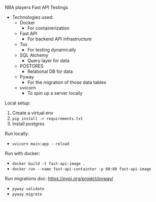 NBA players Fast API Testings

- Technologies used:
  - Docker
    - For containerization
  - Fast API
    - For backend API infrastructure
  - Tox
    - For testing dynamically
  - SQL Alchemy
    - Query layer for data
  - POSTGRES
    - Relational DB for data
  - Pyway
    - For the migration of those data tables
  - uvicorn
    - To spin up a server locally

Local setup:
1. Create a virtual env
2. `pip install -r requirements.txt`
3. Install postgres

Run locally:
- `uvicorn main:app --reload`

Run with docker:
- `docker build -t fast-api-image .`
- `docker run --name fast-api-containter -p 80:80 fast-api-image`

Run migrations
doc: https://pypi.org/project/pyway/
- `pyway validate`
- `pyway migrate`
